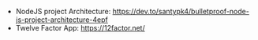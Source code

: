 * NodeJS project Architecture: 
  https://dev.to/santypk4/bulletproof-node-js-project-architecture-4epf
* Twelve Factor App: 
  https://12factor.net/
